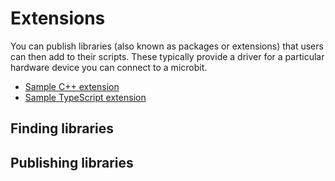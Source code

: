 # Extensions

You can publish libraries (also known as packages or extensions)
that users can then add to their scripts. These typically
provide a driver for a particular hardware device you can connect
to a microbit.

* [Sample C++ extension](https://github.com/Microsoft/pxt-microbit-cppsample)
* [Sample TypeScript extension](https://github.com/Microsoft/pxt-microbit/tree/master/libs/i2c-fram)

## Finding libraries

## Publishing libraries

